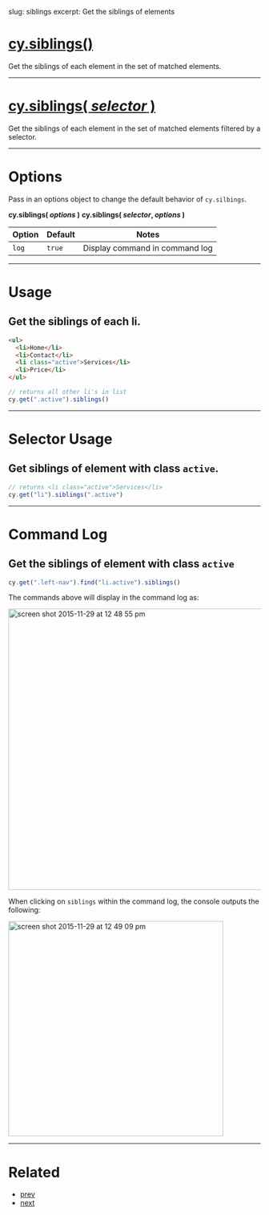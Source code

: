 slug: siblings
excerpt: Get the siblings of elements

# [cy.siblings()](#usage)

Get the siblings of each element in the set of matched elements.

***

# [cy.siblings( *selector* )](#selector-usage)

Get the siblings of each element in the set of matched elements filtered by a selector.

***

# Options

Pass in an options object to change the default behavior of `cy.silbings`.

**cy.siblings( *options* )**
**cy.siblings( *selector*, *options* )**

Option | Default | Notes
--- | --- | ---
`log` | `true` | Display command in command log

***

# Usage

## Get the siblings of each li.

```html
<ul>
  <li>Home</li>
  <li>Contact</li>
  <li class="active">Services</li>
  <li>Price</li>
</ul>
```

```javascript
// returns all other li's in list
cy.get(".active").siblings()
```

***

# Selector Usage

## Get siblings of element with class `active`.

```javascript
// returns <li class="active">Services</li>
cy.get("li").siblings(".active")
```

***

# Command Log

## Get the siblings of element with class `active`

```javascript
cy.get(".left-nav").find("li.active").siblings()
```

The commands above will display in the command log as:

<img width="561" alt="screen shot 2015-11-29 at 12 48 55 pm" src="https://cloud.githubusercontent.com/assets/1271364/11458897/a93f2a1e-9697-11e5-8a5b-b131156e1aa4.png">

When clicking on `siblings` within the command log, the console outputs the following:

<img width="429" alt="screen shot 2015-11-29 at 12 49 09 pm" src="https://cloud.githubusercontent.com/assets/1271364/11458898/ab940fd2-9697-11e5-96ab-a4c34efa3431.png">

***

# Related

- [prev](https://on.cypress.io/api/prev)
- [next](https://on.cypress.io/api/next)